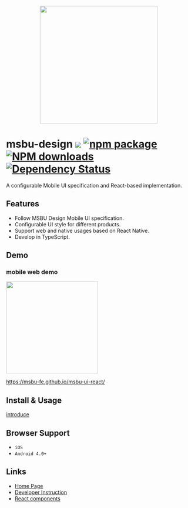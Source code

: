 <p align="center">
  <a href="http://mobile.ant.design">
    <img width="320" src="https://ss2.baidu.com/-vo3dSag_xI4khGko9WTAnF6hhy/dpp/pic/item/7dd98d1001e9390120f7ca4572ec54e737d196d7.jpg">
  </a>
</p>

# msbu-design [![](https://img.shields.io/travis/msbu-ui-react/msbu-ui-react.svg?style=flat-square)](https://travis-ci.org/msbu-ui-react/msbu-ui-react) [![npm package](https://img.shields.io/npm/v/msbu-ui-react.svg?style=flat-square)](https://www.npmjs.org/package/msbu-ui-react) [![NPM downloads](http://img.shields.io/npm/dm/msbu-ui-react.svg?style=flat-square)](https://npmjs.org/package/msbu-ui-react) [![Dependency Status](https://david-dm.org/msbu-ui-react/msbu-ui-react.svg?style=flat-square)](https://david-dm.org/msbu-ui-react/msbu-ui-react)

A configurable Mobile UI specification and React-based implementation.

## Features

- Follow MSBU Design Mobile UI specification.
- Configurable UI style for different products.
- Support web and native usages based on React Native.
- Develop in TypeScript.

## Demo

### mobile web demo

<img width="250" src="https://ss2.baidu.com/-vo3dSag_xI4khGko9WTAnF6hhy/dpp/pic/item/7dd98d1001e9390120f7ca4572ec54e737d196d7.jpg" />

https://msbu-fe.github.io/msbu-ui-react/


## Install & Usage

[introduce](docs/react/introduce.zh-CN.md#安装)

## Browser Support

- `iOS`
- `Android 4.0+`

## Links

- [Home Page](https://msbu-fe.github.io/msbu-ui-react/)
- [Developer Instruction](https://github.com/msbu-fe/msbu-ui-react/blob/master/development.md)
- [React components](http://github.com/react-component/)


